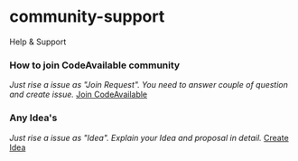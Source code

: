 # community-support
Help &amp; Support

### How to join CodeAvailable community
   *Just rise a issue as "Join Request". You need to answer couple of question and create issue.* [Join CodeAvailable](https://github.com/CodeAvailable/community-support/issues/new?assignees=shajeen&labels=Join+request&template=join-request.md&title=%5BJoin+Request%5D)

### Any Idea's
   *Just rise a issue as "Idea". Explain your Idea and proposal in detail.* [Create Idea](https://github.com/CodeAvailable/community-support/issues/new?assignees=shajeen&labels=Idea&template=idea.md&title=%5BIdea%5D)
